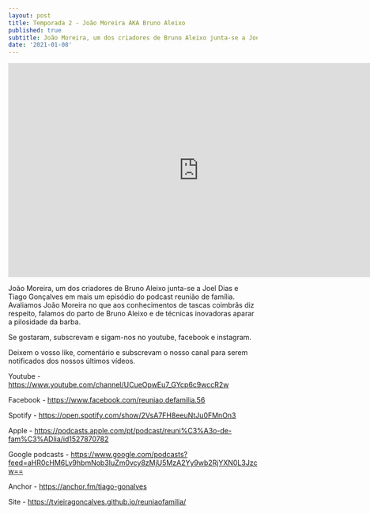 ```yaml
---
layout: post
title: Temporada 2 - João Moreira AKA Bruno Aleixo
published: true
subtitle: João Moreira, um dos criadores de Bruno Aleixo junta-se a Joel Dias e Tiago Gonçalves em mais um episódio do podcast reunião de família. 
date: '2021-01-08'
---
```

<iframe width="770" height="433" src="https://www.youtube.com/embed/xvG5DZ1XMUE" frameborder="0" allow="accelerometer; autoplay; clipboard-write; encrypted-media; gyroscope; picture-in-picture" allowfullscreen></iframe>

João Moreira, um dos criadores de Bruno Aleixo junta-se a Joel Dias e Tiago Gonçalves em mais um episódio do podcast reunião de família. Avaliamos João Moreira no que aos conhecimentos de tascas coimbrãs diz respeito, falamos do parto de Bruno Aleixo e de técnicas inovadoras aparar a pilosidade da barba.

Se gostaram, subscrevam e sigam-nos no youtube, facebook e instagram.

Deixem o vosso like, comentário e subscrevam o nosso canal para serem notificados dos nossos últimos vídeos.

Youtube - https://www.youtube.com/channel/UCueOpwEu7_GYcp6c9wccR2w

Facebook -  https://www.facebook.com/reuniao.defamilia.56

Spotify -   https://open.spotify.com/show/2VsA7FH8eeuNtJu0FMnOn3

Apple -  https://podcasts.apple.com/pt/podcast/reuni%C3%A3o-de-fam%C3%ADlia/id1527870782

Google podcasts -  https://www.google.com/podcasts?feed=aHR0cHM6Ly9hbmNob3IuZm0vcy8zMjU5MzA2Yy9wb2RjYXN0L3Jzcw==  

Anchor -  https://anchor.fm/tiago-gonalves

Site -  https://tvieiragoncalves.github.io/reuniaofamilia/
